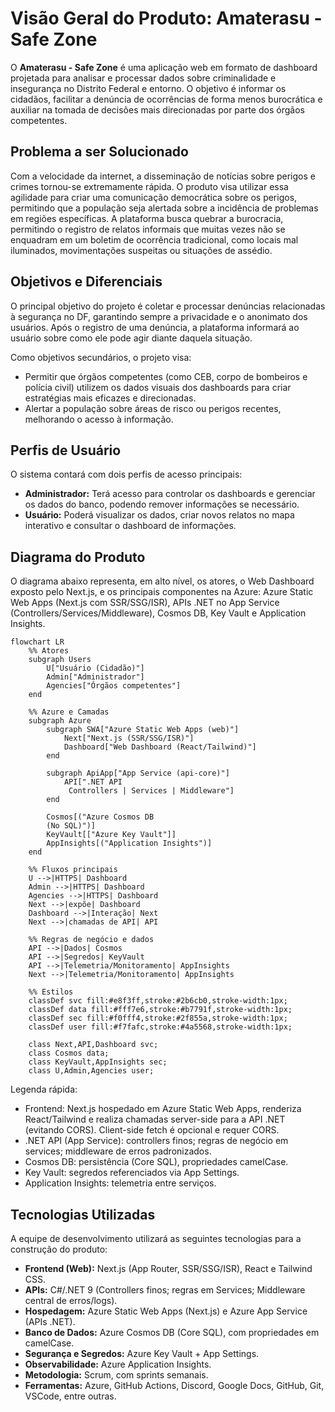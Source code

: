 # **Visão Geral do Produto: Amaterasu - Safe Zone**

O **Amaterasu - Safe Zone** é uma aplicação web em formato de dashboard projetada para analisar e processar dados sobre criminalidade e insegurança no Distrito Federal e entorno. O objetivo é informar os cidadãos, facilitar a denúncia de ocorrências de forma menos burocrática e auxiliar na tomada de decisões mais direcionadas por parte dos órgãos competentes.

## **Problema a ser Solucionado**

Com a velocidade da internet, a disseminação de notícias sobre perigos e crimes tornou-se extremamente rápida. O produto visa utilizar essa agilidade para criar uma comunicação democrática sobre os perigos, permitindo que a população seja alertada sobre a incidência de problemas em regiões específicas. A plataforma busca quebrar a burocracia, permitindo o registro de relatos informais que muitas vezes não se enquadram em um boletim de ocorrência tradicional, como locais mal iluminados, movimentações suspeitas ou situações de assédio.

## **Objetivos e Diferenciais**

O principal objetivo do projeto é coletar e processar denúncias relacionadas à segurança no DF, garantindo sempre a privacidade e o anonimato dos usuários. Após o registro de uma denúncia, a plataforma informará ao usuário sobre como ele pode agir diante daquela situação.

Como objetivos secundários, o projeto visa:
* Permitir que órgãos competentes (como CEB, corpo de bombeiros e polícia civil) utilizem os dados visuais dos dashboards para criar estratégias mais eficazes e direcionadas.
* Alertar a população sobre áreas de risco ou perigos recentes, melhorando o acesso à informação.

## **Perfis de Usuário**

O sistema contará com dois perfis de acesso principais:
* **Administrador:** Terá acesso para controlar os dashboards e gerenciar os dados do banco, podendo remover informações se necessário.
* **Usuário:** Poderá visualizar os dados, criar novos relatos no mapa interativo e consultar o dashboard de informações.

## Diagrama do Produto

O diagrama abaixo representa, em alto nível, os atores, o Web Dashboard exposto pelo Next.js, e os principais componentes na Azure: Azure Static Web Apps (Next.js com SSR/SSG/ISR), APIs .NET no App Service (Controllers/Services/Middleware), Cosmos DB, Key Vault e Application Insights.

```mermaid
flowchart LR
	%% Atores
	subgraph Users
		U["Usuário (Cidadão)"]
		Admin["Administrador"]
		Agencies["Órgãos competentes"]
	end

	%% Azure e Camadas
	subgraph Azure
		subgraph SWA["Azure Static Web Apps (web)"]
			Next["Next.js (SSR/SSG/ISR)"]
			Dashboard["Web Dashboard (React/Tailwind)"]
		end

		subgraph ApiApp["App Service (api-core)"]
			API[".NET API
             Controllers | Services | Middleware"]
		end

		Cosmos[("Azure Cosmos DB
        (No SQL)")]
		KeyVault[["Azure Key Vault"]]
		AppInsights[("Application Insights")]
	end

	%% Fluxos principais
	U -->|HTTPS| Dashboard
	Admin -->|HTTPS| Dashboard
	Agencies -->|HTTPS| Dashboard
	Next -->|expõe| Dashboard
	Dashboard -->|Interação| Next
	Next -->|chamadas de API| API

	%% Regras de negócio e dados
	API -->|Dados| Cosmos
	API -->|Segredos| KeyVault
	API -->|Telemetria/Monitoramento| AppInsights
	Next -->|Telemetria/Monitoramento| AppInsights

	%% Estilos
	classDef svc fill:#e8f3ff,stroke:#2b6cb0,stroke-width:1px;
	classDef data fill:#fff7e6,stroke:#b7791f,stroke-width:1px;
	classDef sec fill:#f0fff4,stroke:#2f855a,stroke-width:1px;
	classDef user fill:#f7fafc,stroke:#4a5568,stroke-width:1px;

	class Next,API,Dashboard svc;
	class Cosmos data;
	class KeyVault,AppInsights sec;
	class U,Admin,Agencies user;
```

Legenda rápida:
- Frontend: Next.js hospedado em Azure Static Web Apps, renderiza React/Tailwind e realiza chamadas server-side para a API .NET (evitando CORS). Client-side fetch é opcional e requer CORS.
- .NET API (App Service): controllers finos; regras de negócio em services; middleware de erros padronizados.
- Cosmos DB: persistência (Core SQL), propriedades camelCase.
- Key Vault: segredos referenciados via App Settings.
- Application Insights: telemetria entre serviços.


## **Tecnologias Utilizadas**

A equipe de desenvolvimento utilizará as seguintes tecnologias para a construção do produto:
* **Frontend (Web):** Next.js (App Router, SSR/SSG/ISR), React e Tailwind CSS.
* **APIs:** C#/.NET 9 (Controllers finos; regras em Services; Middleware central de erros/logs).
* **Hospedagem:** Azure Static Web Apps (Next.js) e Azure App Service (APIs .NET).
* **Banco de Dados:** Azure Cosmos DB (Core SQL), com propriedades em camelCase.
* **Segurança e Segredos:** Azure Key Vault + App Settings.
* **Observabilidade:** Azure Application Insights.
* **Metodologia:** Scrum, com sprints semanais.
* **Ferramentas:** Azure, GitHub Actions, Discord, Google Docs, GitHub, Git, VSCode, entre outras.